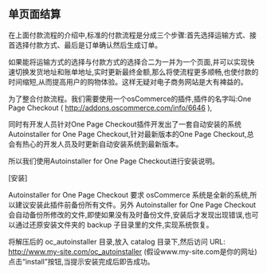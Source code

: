 ## 单页面结算

在上面付款流程的介绍中,标准的付款流程是分成三个步骤:首先选择运输方式、接首选择付款方式、最后是订单确认然后生成订单。

如果能将运输方式的选择与付款方式的选择合二为一并为一个页面,并可以实现快速切换发货地址和账单地址,实时更新最终金额,那么将使流程更多顺畅,也使付款的时间缩短,从而提高用户的购物体验。这样无疑对电子商务网站是大有裨益的。

为了整合付款流程。我们需要使用一个osCommerce的插件,插件的名字叫:One Page Checkout ( http://addons.oscommerce.com/info/6646 ),

同时有开发人员针对One Page Checkout插件开发出了一套自动安装的系统Autoinstaller for One Page Checkout,针对最新版本的One Page Checkout,总会有热心的开发人员及时更新自动安装系统到最新版本。

所以我们使用Autoinstaller for One Page Checkout进行安装说明。

[安装]

Autoinstaller for One Page Checkout 要求 osCommerce 系统是全新的系统,所以建议安装此插件前备份所有文件。另外 Autoinstaller for One Page Checkout 会自动备份所修改的文件,即使如果没有及时备份文件,安装后才发现出现错误,也可以通过还原安装文件夹的 backup 子目录里的文件,实现系统恢复。

将解压后的 oc_autoinstaller 目录,放入 catalog 目录下,然后访问 URL: http://www.my-site.com/oc_autoinstaller (假设www.my-site.com是你的网址)点击“install”按钮,当提示安装完成后即告成功。
